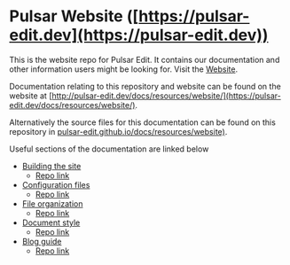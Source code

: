 # Pulsar Website ([https://pulsar-edit.dev](https://pulsar-edit.dev))

This is the website repo for Pulsar Edit. It contains our documentation and
other information users might be looking for. Visit the [Website](https://pulsar-edit.dev).

Documentation relating to this repository and website can be found on the
website at [http://pulsar-edit.dev/docs/resources/website/](https://pulsar-edit.dev/docs/resources/website/).

Alternatively the source files for this documentation can be found on this
repository in [pulsar-edit.github.io/docs/resources/website)](https://github.com/pulsar-edit/pulsar-edit.github.io/tree/main/docs/resources/website).

Useful sections of the documentation are linked below

- [Building the site](https://pulsar-edit.dev/docs/resources/website/#building-the-website)
  - [Repo link](https://github.com/pulsar-edit/pulsar-edit.github.io/tree/main/docs/resources/website/sections/building.md)
- [Configuration files](https://pulsar-edit.dev/docs/resources/website/#configuration-files)
  - [Repo link](https://github.com/pulsar-edit/pulsar-edit.github.io/tree/main/docs/resources/website/sections/configuration-files.md)
- [File organization](https://pulsar-edit.dev/docs/resources/website/#file-organization)
  - [Repo link](https://github.com/pulsar-edit/pulsar-edit.github.io/tree/main/docs/resources/website/sections/file-organization.md)
- [Document style](https://pulsar-edit.dev/docs/resources/website/#documentation-style-reusable-components)
  - [Repo link](https://github.com/pulsar-edit/pulsar-edit.github.io/tree/main/docs/resources/website/sections/document-style.md)
- [Blog guide](https://pulsar-edit.dev/docs/resources/website/#blog-guide)
  - [Repo link](https://github.com/pulsar-edit/pulsar-edit.github.io/tree/main/docs/resources/website/sections/blog-guide.md)
